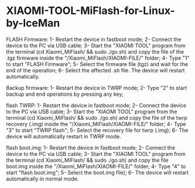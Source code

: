 # XIAOMI-TOOL-MiFlash-for-Linux-by-IceMan

FLASH Firmware:
1- Restart the device in fastboot mode;
2- Connect the device to the PC via USB cable;
3- Start the "XIAOMI TOOL" program from the terminal (cd Xiaomi_MiFlash/ && sudo ./go.sh) and copy the file
   of the .tgz firmware inside the "/Xiaomi_MiFlash/XIAOMI-FILE/" folder;
4- Type "1" to start "FLASH Firmware";
5- Select the firmware file (tgz) and wait for the end of the operation;
6- Select the affected .sh file. The device will restart automatically.

Backup firmware:
1- Restart the device in TWRP mode;
2- Type "2" to start backup and end operations by pressing any key;

flash TWRP:
1- Restart the device in fastboot mode;
2- Connect the device to the PC via USB cable;
3- Start the "XIAOMI TOOL" program from the terminal (cd Xiaomi_MiFlash/ && sudo ./go.sh) and copy the file
   of the twrp recovery (.img) inside the "/Xiaomi_MiFlash/XIAOMI-FILE/" folder;
4- Type "3" to start "TWRP flash";
5- Select the recovery file for twrp (.img);
6- The device will automatically restart in TWRP mode.

flash boot.img:
1- Restart the device in fastboot mode;
2- Connect the device to the PC via USB cable;
3- Start the "XIAOMI TOOL" program from the terminal (cd Xiaomi_MiFlash/ && sudo ./go.sh) and copy the file
   boot.img inside the "/Xiaomi_MiFlash/XIAOMI-FILE/" folder;
4- Type "4" to start "flash boot.img";
5- Select the boot.img file);
6- The device will restart automatically in normal mode.
